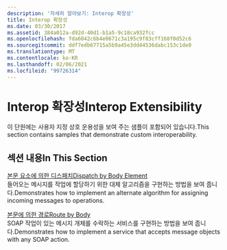 ```yaml
---
description: '자세히 알아보기: Interop 확장성'
title: Interop 확장성
ms.date: 03/30/2017
ms.assetid: 384a012a-d92d-40d1-b1a5-9c18ca932fcc
ms.openlocfilehash: fda6042c6b4e0671c3a195c9f83cff168f0d52c6
ms.sourcegitcommit: ddf7edb67715a5b9a45e3dd44536dabc153c1de0
ms.translationtype: MT
ms.contentlocale: ko-KR
ms.lasthandoff: 02/06/2021
ms.locfileid: "99726314"
---
```

# <a name="interop-extensibility"></a><span data-ttu-id="7aebe-103">Interop 확장성</span><span class="sxs-lookup"><span data-stu-id="7aebe-103">Interop Extensibility</span></span>

<span data-ttu-id="7aebe-104">이 단원에는 사용자 지정 상호 운용성을 보여 주는 샘플이 포함되어 있습니다.</span><span class="sxs-lookup"><span data-stu-id="7aebe-104">This section contains samples that demonstrate custom interoperability.</span></span>  
  
## <a name="in-this-section"></a><span data-ttu-id="7aebe-105">섹션 내용</span><span class="sxs-lookup"><span data-stu-id="7aebe-105">In This Section</span></span>  

 [<span data-ttu-id="7aebe-106">본문 요소에 의한 디스패치</span><span class="sxs-lookup"><span data-stu-id="7aebe-106">Dispatch by Body Element</span></span>](dispatch-by-body-element.md)  
 <span data-ttu-id="7aebe-107">들어오는 메시지를 작업에 할당하기 위한 대체 알고리즘을 구현하는 방법을 보여 줍니다.</span><span class="sxs-lookup"><span data-stu-id="7aebe-107">Demonstrates how to implement an alternate algorithm for assigning incoming messages to operations.</span></span>  
  
 [<span data-ttu-id="7aebe-108">본문에 의한 경로</span><span class="sxs-lookup"><span data-stu-id="7aebe-108">Route by Body</span></span>](route-by-body.md)  
 <span data-ttu-id="7aebe-109">SOAP 작업이 있는 메시지 개체를 수락하는 서비스를 구현하는 방법을 보여 줍니다.</span><span class="sxs-lookup"><span data-stu-id="7aebe-109">Demonstrates how to implement a service that accepts message objects with any SOAP action.</span></span>
